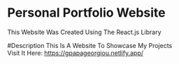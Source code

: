 # Personal Portfolio Website
This Website Was Created Using The React.js Library

#Description
This Is A Website To Showcase My Projects <br /> 
Visit It Here: https://gpapageorgiou.netlify.app/
